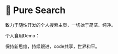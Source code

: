 # 🎉 Pure Search

致力于随性开发的个人搜索主页，一切始于简洁、纯净。

个人食用Demo：

[🎉 Pure Search]:http://typefun.nat300.top/pure/index.html

保持新思维，持续跟进，code共享，世界和平。
